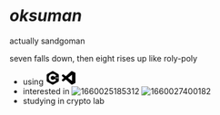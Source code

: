 # *oksuman*

actually sandgoman

seven falls down, then eight rises up like roly-poly

* using
  ![1660027456957](image/README/1660027456957.png)	![1660027464652](image/README/1660027464652.png)
* interested in
  ![1660025185312](image/README/1660025185312.png)	![1660027400182](https://file+wsl-0024.vscode-resource.vscode-cdn.net/Ubuntu-20.04/home/hoo/oksuman/image/README/1660027400182.png)
* studying in crypto lab
